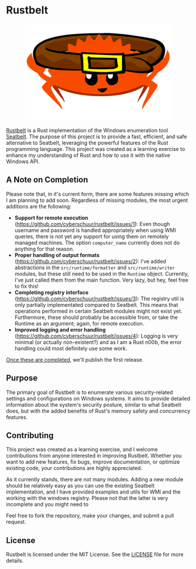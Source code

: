 # Rustbelt

<div align="center">

<img src="assets/rustacean-belted.png" width=400px>

</div>

[Rustbelt](https://en.wikipedia.org/wiki/Rust_Belt) is a Rust implementation of the Windows enumeration tool [Seatbelt](https://github.com/GhostPack/Seatbelt). The purpose of this project is to provide a fast, efficient, and safe alternative to Seatbelt, leveraging the powerful features of the Rust programming language. This project was created as a learning exercise to enhance my understanding of Rust and how to use it with the native Windows API.

## A Note on Completion

Please note that, in it's current form, there are some features missing which I am planning to add soon. Regardless of missing modules, the most urgent additions are the following:

- **Support for remote execution** (https://github.com/cyberschuur/rustbelt/issues/1): Even though username and password is handled appropriately when using WMI queries, there is not yet any support for using them on remotely managed machines. The option `computer_name` currently does not do anything for that reason.
- **Proper handling of output formats** (https://github.com/cyberschuur/rustbelt/issues/2): I've added abstractions in the `src/runtime/formatter` and `src/runtime/writer` modules, but these still need to be used in the `Runtime` object. Currently, I've just called them from the main function. Very lazy, but hey, feel free to fix this!
- **Completing registry interface** (https://github.com/cyberschuur/rustbelt/issues/3): The registry util is only partially implementated compared to Seatbelt. This means that operations performed in certain Seatbelt modules might not exist yet. Furthermore, these should probably be accessible from, or take the Runtime as an argument; again, for remote execution.
- **Improved logging and error handling** (https://github.com/cyberschuur/rustbelt/issues/4): Logging is very minimal (or actually non-existent?) and as I am a Rust n00b, the error handling could most definitely use some work.

[Once these are completed](https://github.com/cyberschuur/rustbelt/milestone/1), we'll publish the first release.

## Purpose

The primary goal of Rustbelt is to enumerate various security-related settings and configurations on Windows systems. It aims to provide detailed information about the system's security posture, similar to what Seatbelt does, but with the added benefits of Rust's memory safety and concurrency features.

## Contributing

This project was created as a learning exercise, and I welcome contributions from anyone interested in improving Rustbelt. Whether you want to add new features, fix bugs, improve documentation, or optimize existing code, your contributions are highly appreciated.

As it currently stands, there are not many modules. Adding a new module should be relatively easy as you can use the existing Seatbelt implementation, and I have provided examples and utils for WMI and the working with the windows registry. Please not that the latter is very incomplete and you might need to 

Feel free to fork the repository, make your changes, and submit a pull request. 

## License

Rustbelt is licensed under the MIT License. See the [LICENSE](LICENSE) file for more details.
